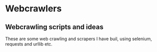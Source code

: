 # Webcrawlers
Webcrawling scripts and ideas
------------------------------
These are some web crawling and scrapers I have buil, using selenium, requests and urllib etc.
